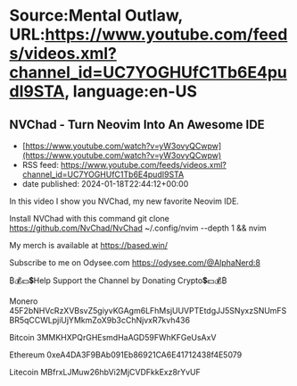 # Source:Mental Outlaw, URL:https://www.youtube.com/feeds/videos.xml?channel_id=UC7YOGHUfC1Tb6E4pudI9STA, language:en-US

## NVChad - Turn Neovim Into An Awesome IDE
 - [https://www.youtube.com/watch?v=yW3ovyQCwpw](https://www.youtube.com/watch?v=yW3ovyQCwpw)
 - RSS feed: https://www.youtube.com/feeds/videos.xml?channel_id=UC7YOGHUfC1Tb6E4pudI9STA
 - date published: 2024-01-18T22:44:12+00:00

In this video I show you NVChad, my new favorite Neovim IDE.

Install NVChad with this command
git clone https://github.com/NvChad/NvChad ~/.config/nvim --depth 1 && nvim

My merch is available at
https://based.win/

Subscribe to me on Odysee.com
https://odysee.com/@AlphaNerd:8

₿💰💵💲Help Support the Channel by Donating Crypto💲💵💰₿

Monero
45F2bNHVcRzXVBsvZ5giyvKGAgm6LFhMsjUUVPTEtdgJJ5SNyxzSNUmFSBR5qCCWLpjiUjYMkmZoX9b3cChNjvxR7kvh436

Bitcoin
3MMKHXPQrGHEsmdHaAGD59FWhKFGeUsAxV

Ethereum
0xeA4DA3F9BAb091Eb86921CA6E41712438f4E5079

Litecoin
MBfrxLJMuw26hbVi2MjCVDFkkExz8rYvUF

